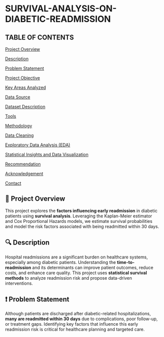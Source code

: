 # SURVIVAL-ANALYSIS-ON-DIABETIC-READMISSION

## TABLE OF CONTENTS  

[Project Overview](#-project-overview)

[Description](#-description)  

[Problem Statement](#-problem-statement)  

[Project Objective](#-project-objective)  

[Key Areas Analyzed](#-key-areas-analyzed)  

[Data Source](#-data-source)  

[Dataset Description](#-dataset-description)  

[Tools](#-tools)  

[Methodology](#-methodology)  

[Data Cleaning](#-data-cleaning)  

[Exploratory Data Analysis (EDA)](#-exploratory-data-analysis-eda)  

[Statistical Insights and Data Visualization](#-statistical-insights-and-data-visualization)  

[Recommendation](#-recommendation)  

[Acknowledgement](#-acknowledgement)  

[Contact](#-contact)  

## 📖 Project Overview  
This project explores the **factors influencing early readmission** in diabetic patients using **survival analysis**. Leveraging the Kaplan-Meier estimator and Cox Proportional Hazards models, we estimate survival probabilities and model the risk factors associated with being readmitted within 30 days.

## 🔍 Description  
Hospital readmissions are a significant burden on healthcare systems, especially among diabetic patients. Understanding the **time-to-readmission** and its determinants can improve patient outcomes, reduce costs, and enhance care quality. This project uses **statistical survival methods** to analyze readmission risk and propose data-driven interventions.

## ❗ Problem Statement  
Although patients are discharged after diabetic-related hospitalizations, **many are readmitted within 30 days** due to complications, poor follow-up, or treatment gaps. Identifying key factors that influence this early readmission risk is critical for healthcare planning and targeted care.
